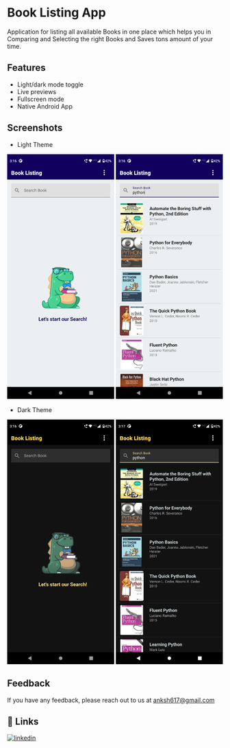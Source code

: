
# Book Listing App

Application for listing all available Books in one place which helps you in Comparing and Selecting the right Books and Saves tons amount of your time.



## Features

- Light/dark mode toggle
- Live previews
- Fullscreen mode
- Native Android App


## Screenshots

- Light Theme <br>

<img src="images/home_screen_light.png" width="250" padding-right="10px" >  <img src="images/search_screen_light.png" width="250"> 

- Dark Theme <br>

<img src="images/home_screen_dark.png" width="250"> <img src="images/search_screen_dark.png" width="250">




## Feedback

If you have any feedback, please reach out to us at anksh617@gmail.com


## 🔗 Links
[![linkedin](https://img.shields.io/badge/linkedin-0A66C2?style=for-the-badge&logo=linkedin&logoColor=white)](https://www.linkedin.com/in/iam-ankit-shaw/)
